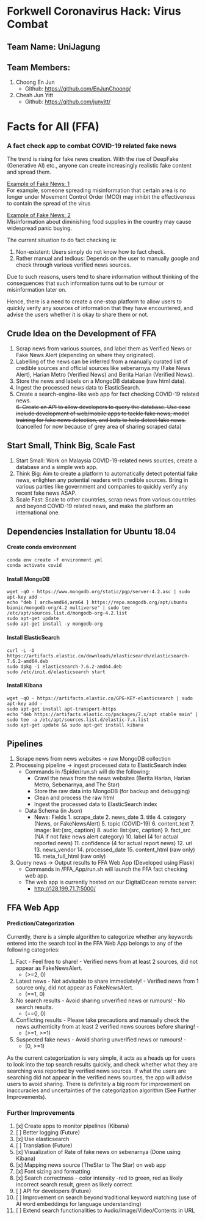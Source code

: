 # Forkwell Coronavirus Hack: Virus Combat

## Team Name: UniJagung

## Team Members:
1. Choong En Jun  
    - Github: <https://github.com/EnJunChoong/>
2. Cheah Jun Yitt
    - Github: <https://github.com/junyitt/>

# Facts for All (FFA)
### A fact check app to combat COVID-19 related fake news
The trend is rising for fake news creation. With the rise of DeepFake (Generative AI) etc., anyone can create increasingly realistic fake content and spread them.  

[Example of Fake News: 1](https://sebenarnya.my/tiada-kenyataan-bahawa-kelab-golf-dibenarkan-dibuka-semasa-pkp/)  
For example, someone spreading misinformation that certain area is no longer under Movement Control Order (MCO) may inhibit the effectiveness to contain the spread of the virus 

[Example of Fake News: 2](https://sebenarnya.my/stok-beras-negara-hanya-mampu-bertahan-selama-2-5-bulan-adalah-tidak-benar/)  
Misinformation about diminishing food supplies in the country may cause widespread panic buying.

The current situation to do fact checking is:
1. Non-existent: Users simply do not know how to fact check.
2. Rather manual and tedious: Depends on the user to manually google and check through various verified news sources. 

Due to such reasons, users tend to share information without thinking of the consequences that such information turns out to be rumour or misinformation later on.

Hence, there is a need to create a one-stop platform to allow users to quickly verify any sources of information that they have encountered, and advise the users whether it is okay to share them or not. 
 
## Crude Idea on the Development of FFA
1. Scrap news from various sources, and label them as Verified News or Fake News Alert (depending on where they originated).
2. Labelling of the news can be inferred from a manually curated list of credible sources and official sources like sebenarnya.my (Fake News Alert), Harian Metro (Verified News) and Berita Harian (Verified News).
3. Store the news and labels on a MongoDB database (raw html data).
4. Ingest the processed news data to ElasticSearch.
5. Create a search-engine-like web app for fact checking COVID-19 related news.  
~~6. Create an API to allow developers to query the database. Use case include development of web/mobile apps to tackle fake news, model training for fake news detection, and bots to help detect fake news.~~ (cancelled for now because of grey area of sharing scraped data)

## Start Small, Think Big, Scale Fast
1. Start Small: Work on Malaysia COVID-19-related news sources, create a database and a simple web app.
2. Think Big: Aim to create a platform to automatically detect potential fake news, enlighten any potential readers with credible sources. Bring in various parties like government and companies to quickly verify any recent fake news ASAP.
3. Scale Fast: Scale to other countries, scrap news from various countries and beyond COVID-19 related news, and make the platform an international one.

## Dependencies Installation for Ubuntu 18.04
#### Create conda environment
```
conda env create -f environment.yml
conda activate covid
```

#### Install MongoDB
```
wget -qO - https://www.mongodb.org/static/pgp/server-4.2.asc | sudo apt-key add -
echo "deb [ arch=amd64,arm64 ] https://repo.mongodb.org/apt/ubuntu bionic/mongodb-org/4.2 multiverse" | sudo tee /etc/apt/sources.list.d/mongodb-org-4.2.list
sudo apt-get update
sudo apt-get install -y mongodb-org
```

#### Install ElasticSearch
```
curl -L -O https://artifacts.elastic.co/downloads/elasticsearch/elasticsearch-7.6.2-amd64.deb
sudo dpkg -i elasticsearch-7.6.2-amd64.deb
sudo /etc/init.d/elasticsearch start
```

#### Install Kibana
```
wget -qO - https://artifacts.elastic.co/GPG-KEY-elasticsearch | sudo apt-key add -
sudo apt-get install apt-transport-https
echo "deb https://artifacts.elastic.co/packages/7.x/apt stable main" | sudo tee -a /etc/apt/sources.list.d/elastic-7.x.list
sudo apt-get update && sudo apt-get install kibana
```

## Pipelines
1. Scrape news from news websites -> raw MongoDB collection
2. Processing pipeline -> ingest processed data to ElasticSearch index
    - Commands in /Spider/run.sh will do the following:
        - Crawl the news from the news websites (Berita Harian, Harian Metro, Sebenarnya, and The Star)
        - Store the raw data into MongoDB (for backup and debugging)
        - Clean and process the raw html 
        - Ingest the processed data to ElasticSearch index
    - Data Schema (in Json)
        - News: Fields
                1. scrape_date
                2. news_date
                3. title
                4. category (News, or FakeNewsAlert)
                5. topic (COVID-19)
                6. content_text
                7. image: list:{src, caption}
                8. audio: list:{src, caption}
                9. fact_src (NA if not fake news alert category)
                10. label (4 for actual reported news)
                11. confidence (4 for actual report news)
                12. url
                13. news_vendor
                14. processed_date
                15. content_html (raw only)
                16. meta_full_html (raw only)
3. Query news  -> Output results to FFA Web App (Developed using Flask)
    - Commands in /FFA_App/run.sh will launch the FFA fact checking web app.
    - The web app is currently hosted on our DigitalOcean remote server:
        - <http://128.199.71.7:5000/>


## FFA Web App
#### Prediction/Categorization
Currently, there is a simple algorithm to categorize whether any keywords entered into the search tool in the FFA Web App belongs to any of the following categories:
1. Fact - Feel free to share! - Verified news from at least 2 sources, did not appear as FakeNewsAlert. 
    - (>=2, 0)
2. Latest news - Not advisable to share immediately! - Verified news from 1 source only, did not appear as FakeNewsAlert.
    - (==1, 0)
3. No search results - Avoid sharing unverified news or rumours! - No search results.
    - (==0, 0)
4. Conflicting results - Please take precautions and manually check the news authenticity from at least 2 verified news sources before sharing! - 
    - (>=1, >=1)
5. Suspected fake news - Avoid sharing unverified news or rumours! - 
    - (0, >=1)
    
As the current categorization is very simple, it acts as a heads up for users to look into the top search results quickly, and check whether what they are searching was reported by verified news sources. If what the users are searching did not appear in the verified news sources, the app will advise users to avoid sharing. There is definitely a big room for improvement on inaccuracies and uncertainties of the categorization algorithm (See Further Improvements).

### Further Improvements
1. [x] Create apps to monitor pipelines (Kibana)
2. [ ] Better logging (Future)
3. [x] Use elasticsearch 
4. [ ] Translation (Future) 
5. [x] Visualization of Rate of fake news on sebenarnya (Done using Kibana)
6. [x] Mapping news source (TheStar to The Star) on web app
7. [x] Font sizing and formatting
8. [x] Search correctness - color intensity -red to green, red as likely incorrect search result, green as likely correct
9. [ ] API for developers (Future)
10. [ ] Improvement on search beyond traditional keyword matching (use of AI word embeddings for language understanding)
11. [ ] Extend search functionalities to Audio/Image/Video/Contents in URL
